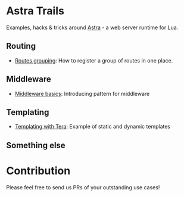 # Astra Trails
Examples, hacks &amp; tricks around [Astra](https://github.com/ArkForgeLabs/Astra) - a web server runtime for Lua.

## Routing
- [Routes grouping](routes-grouping): How to register a group of routes in one place.

## Middleware
- [Middleware basics](middleware-basic): Introducing pattern for middleware

## Templating
- [Templating with Tera](templating-tera): Example of static and dynamic templates

## Something else


# Contribution
Please feel free to send us PRs of your outstanding use cases!
